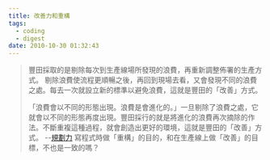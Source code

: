 ```yaml
---
title: 改善力和重構
tags:
  - coding
  - digest
date: 2010-10-30 01:32:43
---
```


> 豐田採取的是剔除每次到生產線場所發現的浪費，再重新調整佈署的生產方式。
> 剔除浪費使流程更順暢之後，再回到現場去看，又會發現不同的浪費之處。每去一次就設立新的標準以避免浪費，這就是豐田的「改善」方式。
> 
> 「浪費會以不同的形態出現。浪費是會進化的。」一旦剔除了浪費之處，它就會以不同的形態再度出現。豐田採行的就是將進化的浪費再次摘除的作法。不斷重複這種過程，就會創造出更好的環境，這就是豐田的「改善」方式。
> --[規劃力](http://www.books.com.tw/exep/assp.php/gasolin/exep/prod/booksfile.php?item=0010348197)
寫程式時做「重構」的目的，和在生產線上做「改善」的目標，不也是一致的嗎？